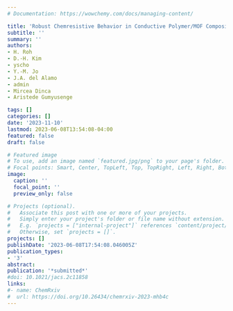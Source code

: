 ```yaml
---
# Documentation: https://wowchemy.com/docs/managing-content/

title: 'Robust Chemresistive Behavior in Conductive Polymer/MOF Composites'
subtitle: ''
summary: ''
authors:
- H. Roh
- D.-H. Kim
- yscho
- Y.-M. Jo
- J.A. del Alamo
- admin
- Mircea Dinca
- Aristede Gumyusenge

tags: []
categories: []
date: '2023-11-10'
lastmod: 2023-06-08T13:54:08-04:00
featured: false
draft: false

# Featured image
# To use, add an image named `featured.jpg/png` to your page's folder.
# Focal points: Smart, Center, TopLeft, Top, TopRight, Left, Right, BottomLeft, Bottom, BottomRight.
image:
  caption: ''
  focal_point: ''
  preview_only: false

# Projects (optional).
#   Associate this post with one or more of your projects.
#   Simply enter your project's folder or file name without extension.
#   E.g. `projects = ["internal-project"]` references `content/project/deep-learning/index.md`.
#   Otherwise, set `projects = []`.
projects: []
publishDate: '2023-06-08T17:54:08.046005Z'
publication_types:
- '3'
abstract: 
publication: '*submitted*'
#doi: 10.1021/jacs.2c11858
links:
#- name: ChemRxiv
#  url: https://doi.org/10.26434/chemrxiv-2023-mhb4c
---
```

